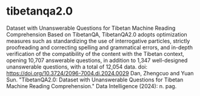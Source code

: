 # tibetanqa2.0
 Dataset with Unanswerable Questions for  Tibetan Machine Reading Comprehension
Based on TibetanQA, TibetanQA2.0 adopts optimization measures such as standardizing the use of interrogative particles, strictly proofreading and correcting spelling and grammatical errors, and in-depth verification of the compatibility of the content with the Tibetan context, opening 10,707 answerable questions, in addition to 1,347 well-designed unanswerable questions, with a total of 12,054 data.
 doi: https://doi.org/10.3724/2096-7004.di.2024.0029
 Dan, Zhengcuo and Yuan Sun. "TibetanQA2.0: Dataset with Unanswerable Questions for Tibetan Machine Reading Comprehension." Data Intelligence (2024): n. pag.
